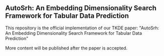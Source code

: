 ## AutoSrh: An Embedding Dimensionality  Search Framework for Tabular Data Prediction



This repository is the official implementation of our TKDE paper: "AutoSrh: An Embedding Dimensionality  Search Framework for Tabular Data Prediction"



More content will be published after the paper is accepted.

